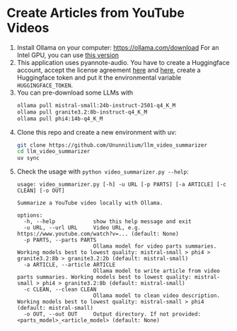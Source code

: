 # Create Articles from YouTube Videos

1. Install Ollama on your computer: https://ollama.com/download
   For an Intel GPU, you can use [this version](https://github.com/intel/ipex-llm/blob/main/docs/mddocs/Quickstart/ollama_portable_zip_quickstart.md)
2. This application uses pyannote-audio. You have to create a Huggingface account, accept the license agreement 
   [here](https://huggingface.co/pyannote/segmentation-3.0) and [here](https://huggingface.co/pyannote/speaker-diarization-3.1),
   create a Huggingface token and put it the environmental variable `HUGGINGFACE_TOKEN`.
3. You can pre-download some LLMs with
   ```bash
   ollama pull mistral-small:24b-instruct-2501-q4_K_M
   ollama pull granite3.2:8b-instruct-q4_K_M
   ollama pull phi4:14b-q4_K_M
    ```
4. Clone this repo and create a new environment with uv:
   ```bash
   git clone https://github.com/Ununnilium/llm_video_summarizer
   cd llm_video_summarizer
   uv sync
   ```
5. Check the usage with `python video_summarizer.py --help`:
   ```
   usage: video_summarizer.py [-h] -u URL [-p PARTS] [-a ARTICLE] [-c CLEAN] [-o OUT]
   
   Summarize a YouTube video locally with Ollama.
   
   options:
     -h, --help            show this help message and exit
     -u URL, --url URL     Video URL, e.g. https://www.youtube.com/watch?v=... (default: None)
     -p PARTS, --parts PARTS
                           Ollama model for video parts summaries. Working models best to lowest quality: mistral-small > phi4 > granite3.2:8b > granite3.2:2b (default: mistral-small)
     -a ARTICLE, --article ARTICLE
                           Ollama model to write article from video parts summaries. Working models best to lowest quality: mistral-small > phi4 > granite3.2:8b (default: mistral-small)
     -c CLEAN, --clean CLEAN
                           Ollama model to clean video description. Working models best to lowest quality: mistral-small > phi4 (default: mistral-small)
     -o OUT, --out OUT     Output directory. If not provided: <parts_model>_<article_model> (default: None)
   ```
